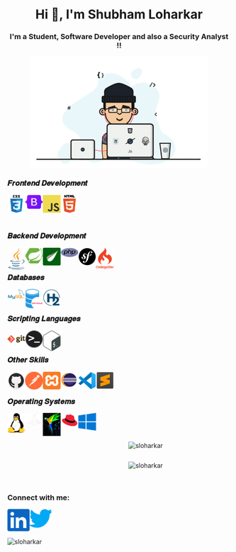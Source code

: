 <h1 align="center">Hi 👋, I'm Shubham Loharkar </h1>

<h3 align="center">I'm a Student, Software Developer and also a Security Analyst !!</h3>

<div align="center"> <img align="center" alt="coding" width="400" src="Icons/coding.gif" /> </div>

<h3 align="left">𝑭𝒓𝒐𝒏𝒕𝒆𝒏𝒅 𝑫𝒆𝒗𝒆𝒍𝒐𝒑𝒎𝒆𝒏𝒕</h3>
    <!--HTML5-->
    <a href="https://www.w3schools.com/html" target="blank">
        <img alt="HTML5" width="40px" src="Icons/html.png" title="HTML5" />
    </a>
    <!--CSS3-->
    <a href="https://www.w3schools.com/css" target="blank">
        <img align="left" alt="CSS3" width="40px" src="Icons/css.png" title="CSS3" />
    </a>
    <!--Bootstrap-->
    <a href="https://www.w3schools.com/bootstrap" target="blank">
        <img align="left" alt="bootstrap" width="40px" src="Icons/Bootstrap.png" title="Bootstrap" />
    </a>
    <!--Javascript-->
    <a href="https://www.w3schools.com/js/default.asp" target="blank">
        <img align="left" alt="JavaScript" width="40px" src="Icons/javascript.png" title="JavaScript" />
    </a>
<br></br>

<h3 align="left">𝑩𝒂𝒄𝒌𝒆𝒏𝒅 𝑫𝒆𝒗𝒆𝒍𝒐𝒑𝒎𝒆𝒏𝒕</h3>
    <!--Java-->
    <a href="https://www.javatpoint.com/java-tutorial" target="blank">
        <img align="left" alt="Java" width="40px" src="Icons/java.png" title="Java" />
    </a>
    <!--Spring Framework-->
    <a href="https://www.javatpoint.com/spring-boot-tutorial" target="blank">
        <img align="left" alt="Spring Boot" width="40px" src="Icons/spring.png" title="Spring Boot" />
    </a>  
    <!--Thymleaf Template-->
    <a href="https://www.thymeleaf.org/doc/tutorials/3.0/usingthymeleaf.html" target="blank">
        <img align="left" alt="Thymeleaf" width="40px" src="Icons/thymleaf.png" title="Thymeleaf Template" />
    </a>  
    <!--PHP-->
    <a href="https://www.w3schools.com/php/" target="blank">
        <img align="left" alt="PHP" width="40px" src="Icons/PHP.png" title="PHP" />
    </a>  
    <!--PHP Frameworks-->
    <a href="https://symfony.com/" target="blank">
        <img align="left" alt="Symfony" width="40px" src="Icons/Symfony.png" title="Symfony" />
    </a>  
    <a href="https://codeigniter.com/" target="blank">
        <img align="left" alt="CodeIgniter" width="40px" src="Icons/CodeIgniter.png" title="CodeIgniter" />
    </a>  
<br></br>

<h3 align="left">𝑫𝒂𝒕𝒂𝒃𝒂𝒔𝒆𝒔</h3>
    <!--MySQL-->
    <a href="https://www.tutorialspoint.com/mysql/index.htm" target="blank">
        <img align="left" alt="MySQL" width="40px" src="Icons/mysql.png" title="MySQL" />
    </a>
    <!--Oracle-->
    <a href="https://www.javatpoint.com/oracle-tutorial" target="blank">
        <img align="left" alt="Oracle" width="40px" src="Icons/oracle.png" title="Oracle" />
    </a>
    <!--Spring Boot H2 Database-->
    <a href="https://www.javatpoint.com/spring-boot-h2-database" target="blank">
        <img align="left" alt="H2" width="40px" src="Icons/h2.png" title="H2" />
    </a>  
<br></br>

<h3 align="left">𝑺𝒄𝒓𝒊𝒑𝒕𝒊𝒏𝒈 𝑳𝒂𝒏𝒈𝒖𝒂𝒈𝒆𝒔</h3>
    <!--Git-->
        <img align="left" alt="Git" width="40px" src="Icons/git.png" title="Git" />
    <!--Terminal-->
        <img align="left" alt="Terminal" width="40px" src="Icons/terminal.png" />
    <!--Shell Script-->
        <img align="left" alt="Shell Script" width="40px" src="Icons/shell.png" />
<br></br>

<h3 align="left">𝑶𝒕𝒉𝒆𝒓 𝑺𝒌𝒊𝒍𝒍𝒔</h3>
    <!--GitHub-->
        <img align="left" alt="GitHub" width="40px" src="Icons/github.png" title="GitHub" />
    <!--Postman-->
        <img align="left" alt="Postman" width="40px" src="Icons/postman.png" title="Postman" />
    <!--Xampp-->
        <img align="left" alt="Xampp" width="40px" src="Icons/Xampp.png" title="Xampp" />
    <!--Eclipse IDE-->
        <img align="left" alt="Eclipse" width="40px" src="Icons/eclipse.png" title="Eclipse IDE For Java Developer" />
    <!--Microsoft Visual Studio Code-->
        <img align="left" alt="VS Code" width="40px" src="Icons/vs-code.png" title="Visual Studio Code" />
    <!--Sublime Text-->
        <img align="left" alt="Sublime Text" width="40px" src="Icons/Sublime Text.png" title="Sublime Text" />
<br></br>

<h3 align="left">𝑶𝒑𝒆𝒓𝒂𝒕𝒊𝒏𝒈 𝑺𝒚𝒔𝒕𝒆𝒎𝒔</h3>
    <!--Linux-->
    <a href="https://www.linux.org/" target="blank">
        <img align="left" alt="Linux" width="40px" src="Icons/linux.png" title="Linux" />
    </a>
    <!--Kali Linux-->
    <a href="https://www.kali.org/" target="blank">
        <img align="left" alt="Kali Linux" width="40px" src="Icons/Kali Linux.png" title="Kali Linux" />
    </a>
    <!--Parrot Linux-->
    <a href="https://www.parrotsec.org/" target="blank">
        <img align="left" alt="Parrot Linux" width="40px" src="Icons/Parrot_Linux.jpg" title="Parrot Linux" />
    </a>
    <!--Red Hat Linux-->
    <a href="https://www.redhat.com/en" target="blank">
        <img align="left" alt="Red Hat" width="40px" src="Icons/Red Hat Linux.png" title="Red Hat" />
    </a>
    <!--Microsoft Windows-->
    <a href="https://www.microsoft.com/en-in/windows" target="blank">
        <img align="left" alt="Windows" width="40px" src="Icons/Windows.png" title="Windows 10"/>
    </a>
<br/><br/><br>

<!--![SLoharkar gitHub stats](https://github-readme-stats.vercel.app/api?username=sloharkar)-->

<div style="display: flex; justify-content: center; align-items: center; flex-direction: column;">
    <!-- GitHub profile card -->
    <p><img src="https://github-readme-stats-git-masterrstaa-rickstaa.vercel.app/api?username=sloharkar&rank_icon=github&locale=en" alt="sloharkar" /></p>
    <!-- Top languages -->
    <p><img src="https://github-readme-stats-git-masterrstaa-rickstaa.vercel.app/api/top-langs?username=sloharkar&langs_count=10&show_icons=true&locale=en&layout=compact" alt="sloharkar" /></p>
</div>


<!-- Previous Settings
<p>&nbsp;<img align="left" src="https://github-readme-stats-git-masterrstaa-rickstaa.vercel.app/api?username=sloharkar&rank_icon=github&locale=en" alt="sloharkar" /></p>

<p><img align="center" src="https://github-readme-stats-git-masterrstaa-rickstaa.vercel.app/api/top-langs?username=sloharkar&langs_count=10&show_icons=true&locale=en&layout=compact" alt="sloharkar" /></p>
-->

<br>
<h3 align="left">Connect with me:</h3>    
<p align="left">
<a href="https://www.linkedin.com/in/sloharkar" target="_blank"><img align="left" alt="linkedin" width="50px" src="Icons/linkedin.png" title="linkedin" /></a>
<a href="https://twitter.com/SLoharkar89" target="_blank"><img align="left" alt="twitter" width="50px" src="Icons/twitter.png" title="twitter" /></a>
</p>



</br><br></br>
<p align="left"> <img src="https://komarev.com/ghpvc/?username=sloharkar&label=Profile%20views&color=0e75b6&style=flat" alt="sloharkar" /> </p>

